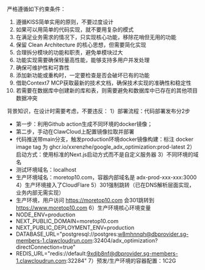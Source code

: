 严格遵循如下约束条件：
1. 遵循KISS简单实用的原则，不要过度设计
2. 如果可以用简单的代码实现，就不要用复杂的模式
3. 在满足业务需求的情况下，只实现核心功能，移除花哨但无用的功能
4. 保留 Clean Architecture 的核心思想，但需要简化实现
5. 合理拆分模块的功能和职责，避免单模块过大
6. 功能实现需要确保轻量高性能，能够支持多用户并发处理
7. 确保可维护性和可靠性
8. 添加新功能或重构时，一定要检查是否会破坏已有的功能
9. 借助Context7 MCP获取最新的技术文档，确保技术实现的准确性和稳定性
10. 若需要在数据库中创建新的库和表，则需要避免和数据库中已存在的其他项目数据冲突

背景知识，在设计时需要考虑，不要违反：
1）部署流程：代码部署发布分2步
- 第一步：利用Github action生成不同环境的docker镜像；
- 第二步，手动在ClawCloud上配置镜像拉取并部署
- 代码推送带main分支，触发production环境docker镜像构建：标注 docker image tag 为 ghcr.io/xxrenzhe/google_adx_optimization:prod-latest
2）启动方式：使用标准的Next.js启动方式而不是自定义服务器
3）不同环境的域名
- 测试环境域名：localhost
- 生产环境域名：moretop10.com，容器内部域名是 adx-prod-xxx-xxx:3000
4）生产环境接入了CloudFlare
5）301强制跳转（已在DNS解析层面实现，业务内部无需实现）
- 生产环境，用户访问 https://moretop10.com 会301跳转到 https://www.moretop10.com
6）生产环境核心环境变量
- NODE_ENV=production
- NEXT_PUBLIC_DOMAIN=moretop10.com
- NEXT_PUBLIC_DEPLOYMENT_ENV=production
- DATABASE_URL="postgresql://postgres:w8mhnnqh@dbprovider.sg-members-1.clawcloudrun.com:32404/adx_optimization?directConnection=true"
- REDIS_URL="redis://default:9xdjb8nf@dbprovider.sg-members-1.clawcloudrun.com:32284"
7）预发/生产环境的容器配置：1C2G
